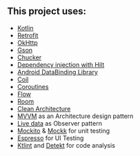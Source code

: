 ## This project uses:

- [Kotlin](https://developer.android.com/kotlin)
- [Retrofit](http://square.github.io/retrofit/)
- [OkHttp](https://square.github.io/okhttp/)
- [Gson](https://github.com/google/gson)
- [Chucker](https://github.com/ChuckerTeam/chucker)
- [Dependency injection with Hilt](https://developer.android.com/training/dependency-injection/hilt-android)
- [Android DataBinding Library](https://developer.android.com/topic/libraries/data-binding)
- [Coil](https://coil-kt.github.io/coil/)
- [Coroutines](https://developer.android.com/kotlin/coroutines)
- [Flow](https://developer.android.com/kotlin/flow)
- [Room](https://developer.android.com/training/data-storage/room)
- [Clean Architecture](https://www.raywenderlich.com/3595916-clean-architecture-tutorial-for-android-getting-started)
- [MVVM](https://www.digitalocean.com/community/tutorials/android-mvvm-design-pattern) as an
  Architecture design pattern
- [Live data](https://developer.android.com/topic/libraries/architecture/livedata) as Observer
  pattern
- [Mockito](https://github.com/mockito/mockito) & [Mockk](https://mockk.io/) for unit testing
- [Espresso](https://developer.android.com/training/testing/espresso) for UI Testing
- [Ktlint](https://gorillalogic.com/blog/automate-ktlint-checks-with-git-hooks-avoiding-code-style-violations-in-code-reviews/)
  and [Detekt](https://www.kodeco.com/24470020-integrating-detekt-in-the-workflow) for code analysis